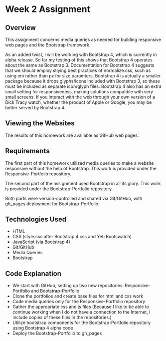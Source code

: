 # Week 2 Assignment

## Overview
This assignment concerns media queries as needed for building responsive web pages and the Bootstrap framework. 

As an added twist, I will be working with Bootstrap 4, which is currently in alpha release. So far my testing of this shows that Bootstrap 4 operates about the same as Bootstrap 3. Documentation for Bootstrap 4 suggests that we should employ stlying best practices of normalize.css, such as using em rather than px for size paramters. Bootstrap 4 is actually a smaller package because it drops glyphs/icons included with Bootstrap 3, so these must be included as separate icon/glyph files. Bootstrap 4 also has an extra small setting for responsiveness, making solutions compatible with very small screens. If you interact with the web through your own version of a Dick Tracy watch, whether the product of Apple or Google, you may be better served by Bootstrap 4. 

## Viewing the Websites

The results of this homework are available as GitHub web pages.

## Requirements

The first part of this homework utilized media queries to make a website responsive without the help of Bootstrap. This work is provided under the Responsive-Portfolio repository.

The second part of the assignment used Bootstrap in all its glory. This work is provided under the Bootstrap-Portfolio repository.

Both parts were version-controlled and shared via Git/GitHub, with gh_pages deployment for Bootstrap-Portfolio.

## Technologies Used

- HTML
- CSS (style.css after Bootstrap 4 css and Yeti Bootswatch)
- JavaScript (via Bootstrap 4)
- Git/GitHub
- Media Queries
- Bootstrap

## Code Explanation
- We start with GitHub, setting up two new repositories: Responsive-Portfolio and Bootstrap-Portfolio
- Clone the portfolios and create base files for html and css work
- Code media queries only for the Responsive-Portfolio repository
- Gather the appropriate css and js files (Because I like to be able to continue working when I do not have a connection to the Internet, I include copies of these files in the repositories.)
- Utilize bootstrap components for the Bootstrap-Portfolio repository using Bootstrap 4 alpha code
- Deploy the Bootstrap-Portfolio to gh_pages

